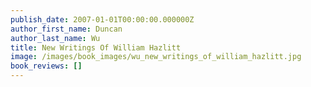 ```yaml
---
publish_date: 2007-01-01T00:00:00.000000Z
author_first_name: Duncan
author_last_name: Wu
title: New Writings Of William Hazlitt
image: /images/book_images/wu_new_writings_of_william_hazlitt.jpg
book_reviews: []
---
```

